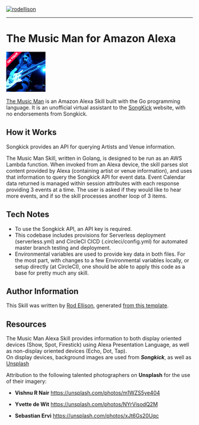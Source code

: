 [![rodellison](https://circleci.com/gh/rodellison/GoMusicMan.svg?style=shield)](https://app.circleci.com/pipelines/github/rodellison/GoMusicMan)

_______________________
# The Music Man for Amazon Alexa
![Logo](Songkick108.png)

[The Music Man](https://www.amazon.com/RodEllison-The-Music-Man/dp/B01GOO5L0E) is an Amazon Alexa Skill built with the Go programming language. 
It is an unofficial virtual assistant to the [SongKick](https://www.songkick.com) website, with no endorsements from Songkick.


## How it Works

Songkick provides an API for querying Artists and Venue information. 

The Music Man Skill, written in Golang, is designed to be run as an AWS Lambda function. When invoked from an Alexa device, 
the skill parses slot content provided by Alexa (containing artist or venue information), and uses
that information to query the Songkick API for event data. Event Calendar data returned is managed within session attributes with 
each response providing 3 events at a time. The user is asked if they would like to hear more events, and if so the skill processes
another loop of 3 items. 

## Tech Notes

- To use the Songkick API, an API key is required. 
- This codebase includes provisions for Serverless deployment (serverless.yml) and CircleCI CICD  (.circleci/config.yml) 
for automated master branch testing and deployment. 
- Environmental variables are used to provide key data in both files. For the most part, with changes to 
a few Environmental variables locally, or setup directly (at CircleCI), one should be able to apply this 
code as a base for pretty much any skill.

## Author Information

This Skill was written by [Rod Ellison](https://www.rodellison.net), generated [from this template](https://github.com/rodellison/gomusicman). 

## Resources
The Music Man Alexa Skill provides information to both display oriented devices (Show, Spot, Firestick) using Alexa Presentation
Language, as well as non-display oriented devices (Echo, Dot, Tap).  
On display devices, background images
 are used from **_Songkick_**, as well as [Unsplash](https://www.unsplash.com)
 
 
Attribution to the following talented photographers on **Unsplash** for the use of their imagery:

- **Vishnu R Nair** https://unsplash.com/photos/m1WZS5ye404

- **Yvette de Wit** https://unsplash.com/photos/NYrVisodQ2M

- **Sebastian Ervi** https://unsplash.com/photos/xJt6Gs20Uqc
